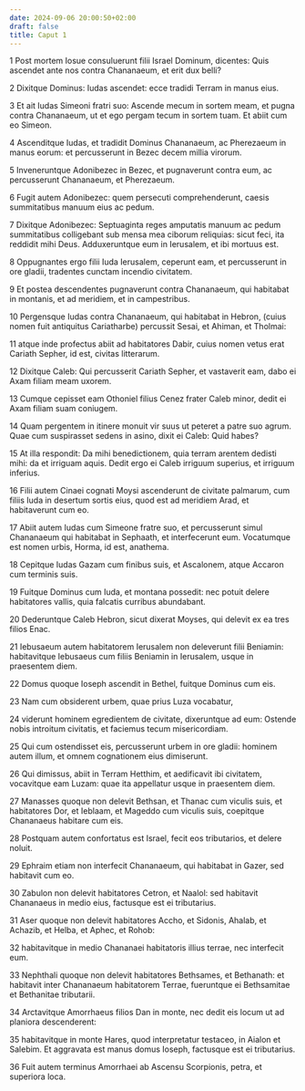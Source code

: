 ```yaml
---
date: 2024-09-06 20:00:50+02:00
draft: false
title: Caput 1
---
```





1 Post mortem Iosue consuluerunt filii Israel Dominum, dicentes: Quis ascendet ante nos contra Chananaeum, et erit dux belli?

2 Dixitque Dominus: Iudas ascendet: ecce tradidi Terram in manus eius.

3 Et ait Iudas Simeoni fratri suo: Ascende mecum in sortem meam, et pugna contra Chananaeum, ut et ego pergam tecum in sortem tuam. Et abiit cum eo Simeon.

4 Ascenditque Iudas, et tradidit Dominus Chananaeum, ac Pherezaeum in manus eorum: et percusserunt in Bezec decem millia virorum.

5 Inveneruntque Adonibezec in Bezec, et pugnaverunt contra eum, ac percusserunt Chananaeum, et Pherezaeum.

6 Fugit autem Adonibezec: quem persecuti comprehenderunt, caesis summitatibus manuum eius ac pedum.

7 Dixitque Adonibezec: Septuaginta reges amputatis manuum ac pedum summitatibus colligebant sub mensa mea ciborum reliquias: sicut feci, ita reddidit mihi Deus. Adduxeruntque eum in Ierusalem, et ibi mortuus est.

8 Oppugnantes ergo filii Iuda Ierusalem, ceperunt eam, et percusserunt in ore gladii, tradentes cunctam incendio civitatem.

9 Et postea descendentes pugnaverunt contra Chananaeum, qui habitabat in montanis, et ad meridiem, et in campestribus.

10 Pergensque Iudas contra Chananaeum, qui habitabat in Hebron, (cuius nomen fuit antiquitus Cariatharbe) percussit Sesai, et Ahiman, et Tholmai:

11 atque inde profectus abiit ad habitatores Dabir, cuius nomen vetus erat Cariath Sepher, id est, civitas litterarum.

12 Dixitque Caleb: Qui percusserit Cariath Sepher, et vastaverit eam, dabo ei Axam filiam meam uxorem.

13 Cumque cepisset eam Othoniel filius Cenez frater Caleb minor, dedit ei Axam filiam suam coniugem.

14 Quam pergentem in itinere monuit vir suus ut peteret a patre suo agrum. Quae cum suspirasset sedens in asino, dixit ei Caleb: Quid habes?

15 At illa respondit: Da mihi benedictionem, quia terram arentem dedisti mihi: da et irriguam aquis. Dedit ergo ei Caleb irriguum superius, et irriguum inferius.

16 Filii autem Cinaei cognati Moysi ascenderunt de civitate palmarum, cum filiis Iuda in desertum sortis eius, quod est ad meridiem Arad, et habitaverunt cum eo.

17 Abiit autem Iudas cum Simeone fratre suo, et percusserunt simul Chananaeum qui habitabat in Sephaath, et interfecerunt eum. Vocatumque est nomen urbis, Horma, id est, anathema.

18 Cepitque Iudas Gazam cum finibus suis, et Ascalonem, atque Accaron cum terminis suis.

19 Fuitque Dominus cum Iuda, et montana possedit: nec potuit delere habitatores vallis, quia falcatis curribus abundabant.

20 Dederuntque Caleb Hebron, sicut dixerat Moyses, qui delevit ex ea tres filios Enac.

21 Iebusaeum autem habitatorem Ierusalem non deleverunt filii Beniamin: habitavitque Iebusaeus cum filiis Beniamin in Ierusalem, usque in praesentem diem.

22 Domus quoque Ioseph ascendit in Bethel, fuitque Dominus cum eis.

23 Nam cum obsiderent urbem, quae prius Luza vocabatur,

24 viderunt hominem egredientem de civitate, dixeruntque ad eum: Ostende nobis introitum civitatis, et faciemus tecum misericordiam.

25 Qui cum ostendisset eis, percusserunt urbem in ore gladii: hominem autem illum, et omnem cognationem eius dimiserunt.

26 Qui dimissus, abiit in Terram Hetthim, et aedificavit ibi civitatem, vocavitque eam Luzam: quae ita appellatur usque in praesentem diem.

27 Manasses quoque non delevit Bethsan, et Thanac cum viculis suis, et habitatores Dor, et Ieblaam, et Mageddo cum viculis suis, coepitque Chananaeus habitare cum eis.

28 Postquam autem confortatus est Israel, fecit eos tributarios, et delere noluit.

29 Ephraim etiam non interfecit Chananaeum, qui habitabat in Gazer, sed habitavit cum eo.

30 Zabulon non delevit habitatores Cetron, et Naalol: sed habitavit Chananaeus in medio eius, factusque est ei tributarius.

31 Aser quoque non delevit habitatores Accho, et Sidonis, Ahalab, et Achazib, et Helba, et Aphec, et Rohob:

32 habitavitque in medio Chananaei habitatoris illius terrae, nec interfecit eum.

33 Nephthali quoque non delevit habitatores Bethsames, et Bethanath: et habitavit inter Chananaeum habitatorem Terrae, fueruntque ei Bethsamitae et Bethanitae tributarii.

34 Arctavitque Amorrhaeus filios Dan in monte, nec dedit eis locum ut ad planiora descenderent:

35 habitavitque in monte Hares, quod interpretatur testaceo, in Aialon et Salebim. Et aggravata est manus domus Ioseph, factusque est ei tributarius.

36 Fuit autem terminus Amorrhaei ab Ascensu Scorpionis, petra, et superiora loca.

